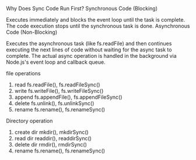 Why Does Sync Code Run First?
Synchronous Code (Blocking)

Executes immediately and blocks the event loop until the task is complete.
The code execution stops until the synchronous task is done.
Asynchronous Code (Non-Blocking)

Executes the asynchronous task (like fs.readFile) and then continues executing the next lines of code without waiting for the async task to complete.
The actual async operation is handled in the background via Node.js's event loop and callback queue.

file operations
1) read   fs.readFile(), fs.readFileSync()
2) write  fs.writeFile(), fs.writeFileSync()
3) append  fs.appendFile(), fs.appendFileSync()
4) delete  fs.unlink(), fs.unlinkSync()
5) rename   fs.rename(), fs.renameSync()

Directory operation

1) create dir    mkdir(), mkdirSync()
2) read dir      readdir(), readdirSync()
3) delete dir    rmdir(), rmdirSync()
4) rename        fs.rename(), fs.renameSync()